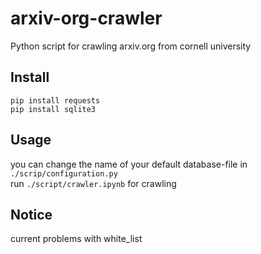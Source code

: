 # arxiv-org-crawler
Python script for crawling arxiv.org from cornell university


## Install

    pip install requests
    pip install sqlite3

## Usage

you can change the name of your default database-file in `./scrip/configuration.py`<br>
run `./script/crawler.ipynb` for crawling


## Notice

current problems with white_list 